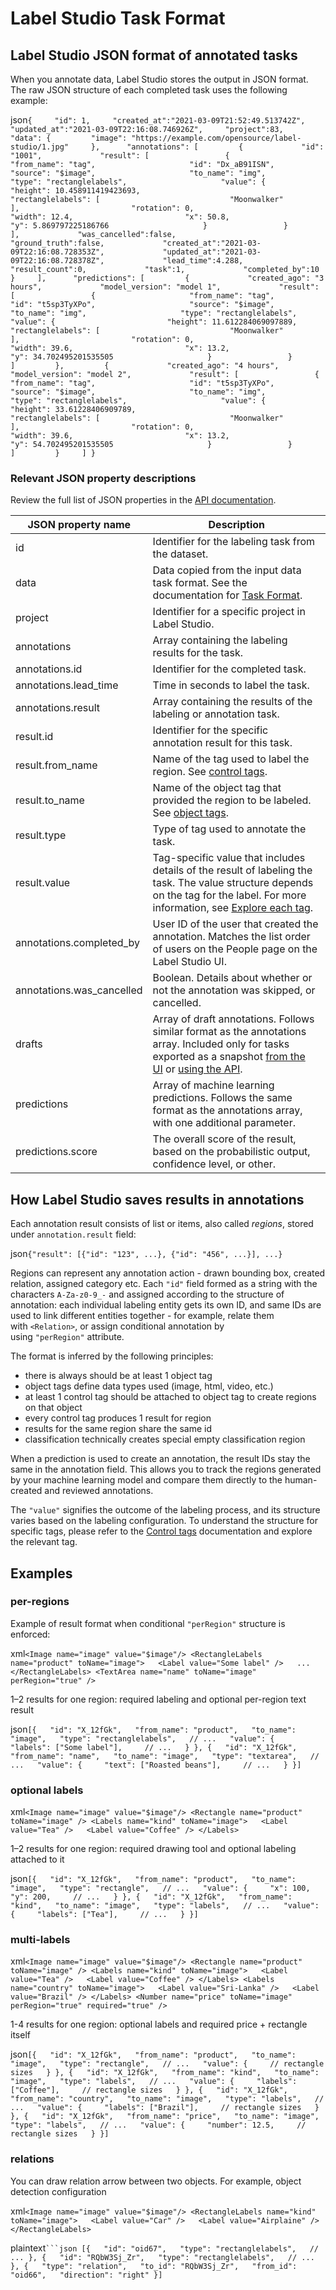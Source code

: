 # Label Studio Task Format

## [](https://labelstud.io/guide/task_format#Label-Studio-JSON-format-of-annotated-tasks "Label Studio JSON format of annotated tasks")Label Studio JSON format of annotated tasks

When you annotate data, Label Studio stores the output in JSON format. The raw JSON structure of each completed task uses the following example:

json`{     "id": 1,     "created_at":"2021-03-09T21:52:49.513742Z",     "updated_at":"2021-03-09T22:16:08.746926Z",     "project":83,      "data": {         "image": "https://example.com/opensource/label-studio/1.jpg"     },      "annotations": [         {             "id": "1001",             "result": [                 {                     "from_name": "tag",                     "id": "Dx_aB91ISN",                     "source": "$image",                     "to_name": "img",                     "type": "rectanglelabels",                     "value": {                         "height": 10.458911419423693,                         "rectanglelabels": [                             "Moonwalker"                         ],                         "rotation": 0,                         "width": 12.4,                         "x": 50.8,                         "y": 5.869797225186766                     }                 }             ],             "was_cancelled":false,             "ground_truth":false,             "created_at":"2021-03-09T22:16:08.728353Z",             "updated_at":"2021-03-09T22:16:08.728378Z",             "lead_time":4.288,             "result_count":0,             "task":1,             "completed_by":10         }     ],      "predictions": [         {             "created_ago": "3 hours",             "model_version": "model 1",             "result": [                 {                     "from_name": "tag",                     "id": "t5sp3TyXPo",                     "source": "$image",                     "to_name": "img",                     "type": "rectanglelabels",                     "value": {                         "height": 11.612284069097889,                         "rectanglelabels": [                             "Moonwalker"                         ],                         "rotation": 0,                         "width": 39.6,                         "x": 13.2,                         "y": 34.702495201535505                     }                 }             ]         },         {             "created_ago": "4 hours",             "model_version": "model 2",             "result": [                 {                     "from_name": "tag",                     "id": "t5sp3TyXPo",                     "source": "$image",                     "to_name": "img",                     "type": "rectanglelabels",                     "value": {                         "height": 33.61228406909789,                         "rectanglelabels": [                             "Moonwalker"                         ],                         "rotation": 0,                         "width": 39.6,                         "x": 13.2,                         "y": 54.702495201535505                     }                 }             ]         }     ] }`

### [](https://labelstud.io/guide/task_format#Relevant-JSON-property-descriptions "Relevant JSON property descriptions")Relevant JSON property descriptions

Review the full list of JSON properties in the [API documentation](https://labelstud.io/guide/api).

| JSON property name        | Description                                                                                                                                                                                                                                                                                                |
| ------------------------- | ---------------------------------------------------------------------------------------------------------------------------------------------------------------------------------------------------------------------------------------------------------------------------------------------------------- |
| id                        | Identifier for the labeling task from the dataset.                                                                                                                                                                                                                                                         |
| data                      | Data copied from the input data task format. See the documentation for [Task Format](https://labelstud.io/guide/tasks#Basic-Label-Studio-JSON-format).                                                                                                                                                     |
| project                   | Identifier for a specific project in Label Studio.                                                                                                                                                                                                                                                         |
| annotations               | Array containing the labeling results for the task.                                                                                                                                                                                                                                                        |
| annotations.id            | Identifier for the completed task.                                                                                                                                                                                                                                                                         |
| annotations.lead_time     | Time in seconds to label the task.                                                                                                                                                                                                                                                                         |
| annotations.result        | Array containing the results of the labeling or annotation task.                                                                                                                                                                                                                                           |
| result.id                 | Identifier for the specific annotation result for this task.                                                                                                                                                                                                                                               |
| result.from_name          | Name of the tag used to label the region. See [control tags](https://labelstud.io/tags).                                                                                                                                                                                                                   |
| result.to_name            | Name of the object tag that provided the region to be labeled. See [object tags](https://labelstud.io/tags).                                                                                                                                                                                               |
| result.type               | Type of tag used to annotate the task.                                                                                                                                                                                                                                                                     |
| result.value              | Tag-specific value that includes details of the result of labeling the task. The value structure depends on the tag for the label. For more information, see [Explore each tag](https://labelstud.io/tags).                                                                                                |
| annotations.completed_by  | User ID of the user that created the annotation. Matches the list order of users on the People page on the Label Studio UI.                                                                                                                                                                                |
| annotations.was_cancelled | Boolean. Details about whether or not the annotation was skipped, or cancelled.                                                                                                                                                                                                                            |
| drafts                    | Array of draft annotations. Follows similar format as the annotations array. Included only for tasks exported as a snapshot [from the UI](https://labelstud.io/guide/task_format#Export-snapshots-using-the-UI) or [using the API](https://labelstud.io/guide/task_format#Export-snapshots-using-the-API). |
| predictions               | Array of machine learning predictions. Follows the same format as the annotations array, with one additional parameter.                                                                                                                                                                                    |
| predictions.score         | The overall score of the result, based on the probabilistic output, confidence level, or other.                                                                                                                                                                                                            |

## [](https://labelstud.io/guide/task_format#How-Label-Studio-saves-results-in-annotations "How Label Studio saves results in annotations")How Label Studio saves results in annotations

Each annotation result consists of list or items, also called *regions*, stored under `annotation.result` field:

json`{"result": [{"id": "123", ...}, {"id": "456", ...}], ...}`

Regions can represent any annotation action - drawn bounding box, created relation, assigned category etc. Each `"id"` field formed as a string with the characters `A-Za-z0-9_-` and assigned according to the structure of annotation: each individual labeling entity gets its own ID, and same IDs are used to link different entities together - for example, relate them with `<Relation>`, or assign conditional annotation by using `"perRegion"` attribute.

The format is inferred by the following principles:

- there is always should be at least 1 object tag
- object tags define data types used (image, html, video, etc.)
- at least 1 control tag should be attached to object tag to create regions on that object
- every control tag produces 1 result for region
- results for the same region share the same id
- classification technically creates special empty classification region

When a prediction is used to create an annotation, the result IDs stay the same in the annotation field. This allows you to track the regions generated by your machine learning model and compare them directly to the human-created and reviewed annotations.

The `"value"` signifies the outcome of the labeling process, and its structure varies based on the labeling configuration. To understand the structure for specific tags, please refer to the [Control tags](https://labelstud.io/tags) documentation and explore the relevant tag.

## [](https://labelstud.io/guide/task_format#Examples "Examples")Examples

### [](https://labelstud.io/guide/task_format#per-regions "per-regions")per-regions

Example of result format when conditional `"perRegion"` structure is enforced:

xml`<Image name="image" value="$image"/> <RectangleLabels name="product" toName="image">   <Label value="Some label" />   ... </RectangleLabels> <TextArea name="name" toName="image" perRegion="true" />`

1–2 results for one region: required labeling and optional per-region text result

json`[{   "id": "X_12fGk",   "from_name": "product",   "to_name": "image",   "type": "rectanglelabels",   // ...   "value": {     "labels": ["Some label"],     // ...   } }, {   "id": "X_12fGk",   "from_name": "name",   "to_name": "image",   "type": "textarea",   // ...   "value": {     "text": ["Roasted beans"],     // ...   } }]`

### [](https://labelstud.io/guide/task_format#optional-labels "optional labels")optional labels

xml`<Image name="image" value="$image"/> <Rectangle name="product" toName="image" /> <Labels name="kind" toName="image">   <Label value="Tea" />   <Label value="Coffee" /> </Labels>`

1–2 results for one region: required drawing tool and optional labeling attached to it

json`[{   "id": "X_12fGk",   "from_name": "product",   "to_name": "image",   "type": "rectangle",   // ...   "value": {     "x": 100,     "y": 200,     // ...   } }, {   "id": "X_12fGk",   "from_name": "kind",   "to_name": "image",   "type": "labels",   // ...   "value": {     "labels": ["Tea"],     // ...   } }]`

### [](https://labelstud.io/guide/task_format#multi-labels "multi-labels")multi-labels

xml`<Image name="image" value="$image"/> <Rectangle name="product" toName="image" /> <Labels name="kind" toName="image">   <Label value="Tea" />   <Label value="Coffee" /> </Labels> <Labels name="country" toName="image">   <Label value="Sri-Lanka" />   <Label value="Brazil" /> </Labels> <Number name="price" toName="image" perRegion="true" required="true" />`

1-4 results for one region: optional labels and required price + rectangle itself

json`[{   "id": "X_12fGk",   "from_name": "product",   "to_name": "image",   "type": "rectangle",   // ...   "value": {     // rectangle sizes   } }, {   "id": "X_12fGk",   "from_name": "kind",   "to_name": "image",   "type": "labels",   // ...   "value": {     "labels": ["Coffee"],     // rectangle sizes   } }, {   "id": "X_12fGk",   "from_name": "country",   "to_name": "image",   "type": "labels",   // ...   "value": {     "labels": ["Brazil"],     // rectangle sizes   } }, {   "id": "X_12fGk",   "from_name": "price",   "to_name": "image",   "type": "labels",   // ...   "value": {     "number": 12.5,     // rectangle sizes   } }]`

### [](https://labelstud.io/guide/task_format#relations "relations")relations

You can draw relation arrow between two objects. For example, object detection configuration

xml`<Image name="image" value="$image"/> <RectangleLabels name="kind" toName="image">   <Label value="Car" />   <Label value="Airplaine" /> </RectangleLabels>`

plaintext` ```json [{   "id": "oid67",   "type": "rectanglelabels",   // ... }, {   "id": "RQbW3Sj_Zr",   "type": "rectanglelabels",   // ... }, {   "type": "relation",   "to_id": "RQbW3Sj_Zr",   "from_id": "oid66",   "direction": "right" }] `








